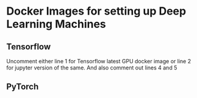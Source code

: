 # Docker Images for setting up Deep Learning Machines

## Tensorflow

Uncomment either line 1 for Tensorflow latest GPU docker image or line 2 for jupyter version of the same. And also comment out lines 4 and 5

## PyTorch



